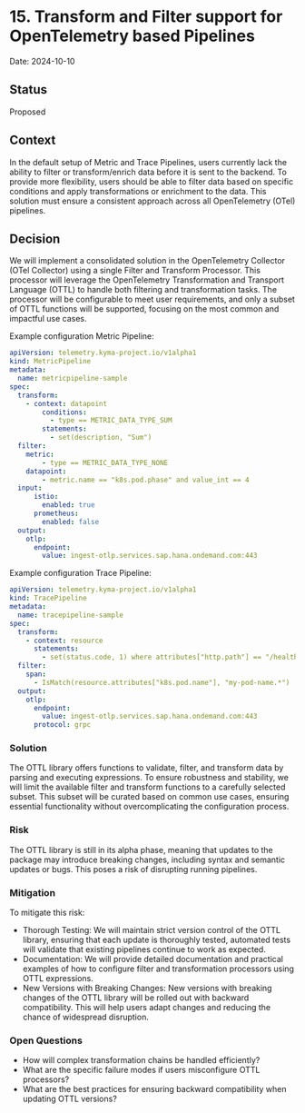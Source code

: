 # 15. Transform and Filter support for OpenTelemetry based Pipelines

Date: 2024-10-10

## Status

Proposed

## Context

In the default setup of Metric and Trace Pipelines, users currently lack the ability to filter or transform/enrich data before it is sent to the backend. To provide more flexibility, users should be able to filter data based on specific conditions and apply transformations or enrichment to the data. This solution must ensure a consistent approach across all OpenTelemetry (OTel) pipelines.

## Decision

We will implement a consolidated solution in the OpenTelemetry Collector (OTel Collector) using a single Filter and Transform Processor. This processor will leverage the OpenTelemetry Transformation and Transport Language (OTTL) to handle both filtering and transformation tasks. The processor will be configurable to meet user requirements, and only a subset of OTTL functions will be supported, focusing on the most common and impactful use cases.

Example configuration Metric Pipeline:
    
```yaml
apiVersion: telemetry.kyma-project.io/v1alpha1
kind: MetricPipeline
metadata:
  name: metricpipeline-sample
spec:
  transform:
    - context: datapoint
        conditions:
          - type == METRIC_DATA_TYPE_SUM
        statements:
          - set(description, "Sum")
  filter:
    metric:
        - type == METRIC_DATA_TYPE_NONE
    datapoint:
        - metric.name == "k8s.pod.phase" and value_int == 4
  input:
      istio:
        enabled: true
      prometheus:
        enabled: false
  output:
    otlp:
      endpoint:
        value: ingest-otlp.services.sap.hana.ondemand.com:443
```    

Example configuration Trace Pipeline:

```yaml
apiVersion: telemetry.kyma-project.io/v1alpha1
kind: TracePipeline
metadata:
  name: tracepipeline-sample
spec:
  transform:
    - context: resource
      statements:
        - set(status.code, 1) where attributes["http.path"] == "/health"
  filter:
    span:
      - IsMatch(resource.attributes["k8s.pod.name"], "my-pod-name.*")
  output:
    otlp:
      endpoint:
        value: ingest-otlp.services.sap.hana.ondemand.com:443
      protocol: grpc
```
### Solution

The OTTL library offers functions to validate, filter, and transform data by parsing and executing expressions. To ensure robustness and stability, we will limit the available filter and transform functions to a carefully selected subset. 
This subset will be curated based on common use cases, ensuring essential functionality without overcomplicating the configuration process.

### Risk

The OTTL library is still in its alpha phase, meaning that updates to the package may introduce breaking changes, including syntax and semantic updates or bugs. This poses a risk of disrupting running pipelines.

### Mitigation

To mitigate this risk:
- Thorough Testing: We will maintain strict version control of the OTTL library, ensuring that each update is thoroughly tested, automated tests will validate that existing pipelines continue to work as expected.
- Documentation: We will provide detailed documentation and practical examples of how to configure filter and transformation processors using OTTL expressions.
- New Versions with Breaking Changes: New versions with breaking changes of the OTTL library will be rolled out with backward compatibility. This will help users adapt changes and reducing the chance of widespread disruption.

### Open Questions
- How will complex transformation chains be handled efficiently?
- What are the specific failure modes if users misconfigure OTTL processors?
- What are the best practices for ensuring backward compatibility when updating OTTL versions?

